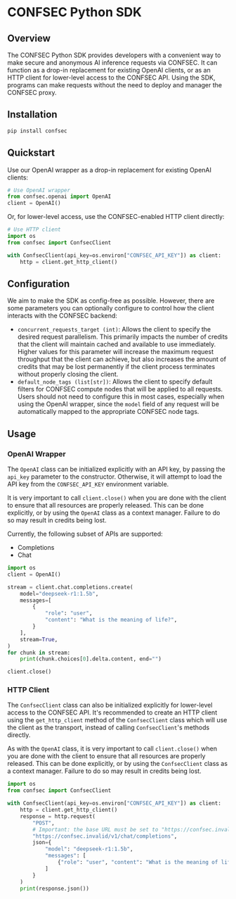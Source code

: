 # CONFSEC Python SDK

## Overview

The CONFSEC Python SDK provides developers with a convenient way to make secure
and anonymous AI inference requests via CONFSEC. It can function as a drop-in
replacement for existing OpenAI clients, or as an HTTP client for lower-level
access to the CONFSEC API. Using the SDK, programs can make requests without the
need to deploy and manager the CONFSEC proxy.

## Installation

```bash
pip install confsec
```

## Quickstart

Use our OpenAI wrapper as a drop-in replacement for existing OpenAI clients:

```python
# Use OpenAI wrapper
from confsec.openai import OpenAI
client = OpenAI()
```

Or, for lower-level access, use the CONFSEC-enabled HTTP client directly:

```python
# Use HTTP client
import os
from confsec import ConfsecClient

with ConfsecClient(api_key=os.environ["CONFSEC_API_KEY"]) as client:
    http = client.get_http_client()
```

## Configuration

We aim to make the SDK as config-free as possible. However, there are some
parameters you can optionally configure to control how the client interacts
with the CONFSEC backend:

- `concurrent_requests_target (int)`: Allows the client to specify the desired
  request parallelism. This primarily impacts the number of credits that the
  client will maintain cached and available to use immediately. Higher values
  for this parameter will increase the maximum request throughput that the
  client can achieve, but also increases the amount of credits that may be lost
  permanently if the client process terminates without properly closing the
  client.
- `default_node_tags (list[str])`: Allows the client to specify default filters
  for CONFSEC compute nodes that will be applied to all requests. Users should
  not need to configure this in most cases, especially when using the OpenAI
  wrapper, since the `model` field of any request will be automatically mapped
  to the appropriate CONFSEC node tags.

## Usage

### OpenAI Wrapper

The `OpenAI` class can be initialized explicitly with an API key, by passing the
`api_key` parameter to the constructor. Otherwise, it will attempt to load the
API key from the `CONFSEC_API_KEY` environment variable.

It is very important to call `client.close()` when you are done with the client
to ensure that all resources are properly released. This can be done explicitly,
or by using the `OpenAI` class as a context manager. Failure to do so may result
in credits being lost.

Currently, the following subset of APIs are supported:
- Completions
- Chat

```python
import os
client = OpenAI()

stream = client.chat.completions.create(
    model="deepseek-r1:1.5b",
    messages=[
        {
            "role": "user",
            "content": "What is the meaning of life?",
        }
    ],
    stream=True,
)
for chunk in stream:
    print(chunk.choices[0].delta.content, end="")

client.close()
```

### HTTP Client

The `ConfsecClient` class can also be initialized explicitly for lower-level
access to the CONFSEC API. It's recommended to create an HTTP client using the
`get_http_client` method of the `ConfsecClient` class which will use the client
as the transport, instead of calling `ConfsecClient`'s methods directly.

As with the `OpenAI` class, it is very important to call `client.close()` when
you are done with the client to ensure that all resources are properly released.
This can be done explicitly, or by using the `ConfsecClient` class as a context
manager. Failure to do so may result in credits being lost.

```python
import os
from confsec import ConfsecClient

with ConfsecClient(api_key=os.environ["CONFSEC_API_KEY"]) as client:
    http = client.get_http_client()
    response = http.request(
        "POST",
        # Important: the base URL must be set to "https://confsec.invalid"
        "https://confsec.invalid/v1/chat/completions",
        json={
            "model": "deepseek-r1:1.5b",
            "messages": [
                {"role": "user", "content": "What is the meaning of life?"}
            ]
        }
    )
    print(response.json())
```
